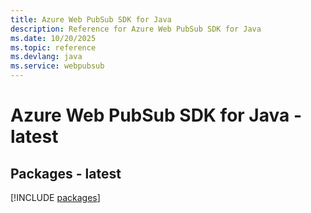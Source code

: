 ```yaml
---
title: Azure Web PubSub SDK for Java
description: Reference for Azure Web PubSub SDK for Java
ms.date: 10/20/2025
ms.topic: reference
ms.devlang: java
ms.service: webpubsub
---
```

# Azure Web PubSub SDK for Java - latest
## Packages - latest
[!INCLUDE [packages](web-pubsub-index.md)]